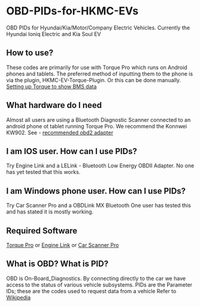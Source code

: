 # OBD-PIDs-for-HKMC-EVs
OBD PIDs for Hyundai/Kia/Motor/Company Electric Vehicles.
Currently the Hyundai Ioniq Electric and Kia Soul EV

## How to use?
These codes are primarily for use with Torque Pro which runs on Android phones and tablets.
The preferred method of inputting them to the phone is via the plugin, HKMC-EV-Torque-Plugin.
Or this can be done manually. [Setting up Torque to show BMS data](http://www.mykiasoulev.com/forum/viewtopic.php?f=6&t=471)

## What hardware do I need
Almost all users are using a Bluetooth Diagnostic Scanner connected to an android phone ot tablet running Torque Pro.
We recommend the Konnwei KW902. See - [recommended obd2 adapter](http://www.mykiasoulev.com/forum/viewtopic.php?f=6&t=711)

## I am IOS user. How can I use PIDs?
Try Engine Link and a LELink - Bluetooth Low Energy OBDII Adapter.
No one has yet tested that this works.

## I am Windows phone user. How can I use PIDs?
Try Car Scanner Pro and a OBDLink MX Bluetooth
One user has tested this and has stated it is mostly working.

## Required Software
[Torque Pro](https://play.google.com/store/apps/details?id=org.prowl.torque)
or
[Engine Link](https://itunes.apple.com/us/app/engine-link-obd-ii-vehicle/id591557194?mt=8)
or 
[Car Scanner Pro](https://www.microsoft.com/en-us/store/p/car-scanner-pro/9nblggh5rv45)

## What is OBD? What is PID?
OBD is On-Board_Diagnostics. By connecting directly to the car we have access to the status of various vehicle subsystems.
PIDs are the Parameter IDs; these are the codes used to request data from a vehicle
Refer to [Wikipedia ](https://en.wikipedia.org/wiki/On-board_diagnostics)
